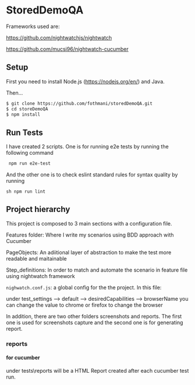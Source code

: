 # StoredDemoQA

Frameworks used are: 

https://github.com/nightwatchjs/nightwatch

https://github.com/mucsi96/nightwatch-cucumber

## Setup

First you need to install Node.js (https://nodejs.org/en/) and Java.

Then...

```sh
$ git clone https://github.com/fothmani/storedDemoQA.git
$ cd storeDemoQA
$ npm install
```

## Run Tests

I have created 2 scripts.
One is for running e2e tests by running the following command
```sh
 npm run e2e-test
```
And the other one is to check eslint standard rules for syntax quality by running
```
sh npm run lint
```

## Project hierarchy

This project is composed to 3 main sections with a configuration file.

Features folder: Where I write my scenarios using BDD approach with Cucumber

PageObjects: An adiitional layer of abstraction to make the test more readable and maitainable

Step_definitions: In order to match and automate the scenario in feature file using nightwatch framework

`nighwatch.conf.js`: a global config for the the project. In this file:

under test_settings --> default --> desiredCapabilities --> browserName  you can change the value to chrome or firefox to change the browser

In addition, there are two other folders screenshots and reports. The first one is used for screenshots capture and the second one is for generating report.


### reports
#### for cucumber
under tests\reports will be a HTML Report created after each cucumber test run.
